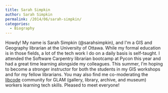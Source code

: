 ```yaml
---
title: Sarah Simpkin
author: Sarah Simpkin
permalink: /2014/06/sarah-simpkin/
categories:
  - Biography
---
```

Howdy! My name is Sarah Simpkin (@sarahsimpkin), and I'm a GIS and Geography librarian at the University of Ottawa. While my formal education is in those fields, a lot of the tech work I do on a daily basis is self-taught. I attended the Software Carpentry librarian bootcamp at Pycon this year and had a great time learning alongside my colleagues. This summer, I'm hoping to become a stronger instructor for both the students in my GIS workshops and for my fellow librarians. You may also find me co-moderating the [libcode][1] community for GLAM (gallery, library, archive, and museum) workers learning tech skills. Pleased to meet everyone!

 [1]: http://tiny.cc/libcode
